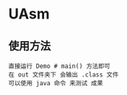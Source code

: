 # UAsm

## 使用方法

    直接运行 Demo # main() 方法即可
    在 out 文件夹下 会输出 .class 文件
    可以使用 java 命令 来测试 成果
   
